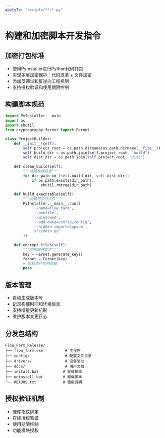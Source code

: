 ```yaml
---
applyTo: "scripts/**/*.py"
---
```


# 构建和加密脚本开发指令

## 加密打包标准

- 使用PyInstaller进行Python代码打包
- 实现多层加密保护：代码混淆 + 文件加密
- 添加反调试和反逆向工程机制
- 支持授权验证和使用期限控制

## 构建脚本规范

```python
import PyInstaller.__main__
import os
import shutil
from cryptography.fernet import Fernet

class ProjectBuilder:
    def __init__(self):
        self.project_root = os.path.dirname(os.path.dirname(__file__))
        self.build_dir = os.path.join(self.project_root, "build")
        self.dist_dir = os.path.join(self.project_root, "dist")
    
    def clean_build(self):
        """清理构建目录"""
        for dir_path in [self.build_dir, self.dist_dir]:
            if os.path.exists(dir_path):
                shutil.rmtree(dir_path)
    
    def build_executable(self):
        """构建可执行文件"""
        PyInstaller.__main__.run([
            '--name=flow_farm',
            '--onefile',
            '--windowed',
            '--add-data=config;config',
            '--hidden-import=appium',
            'src/main.py'
        ])
    
    def encrypt_files(self):
        """加密敏感文件"""
        key = Fernet.generate_key()
        fernet = Fernet(key)
        # 实现文件加密逻辑
        pass
```

## 版本管理

- 自动生成版本号
- 记录构建时间和环境信息
- 支持增量更新机制
- 维护版本变更日志

## 分发包结构

```
Flow_Farm_Release/
├── flow_farm.exe          # 主程序
├── config/                # 配置文件目录
├── drivers/               # 设备驱动
├── docs/                  # 用户文档
├── install.bat           # 安装脚本
├── uninstall.bat         # 卸载脚本
└── README.txt            # 使用说明
```

## 授权验证机制

- 硬件指纹绑定
- 在线授权验证
- 使用期限控制
- 功能模块授权
